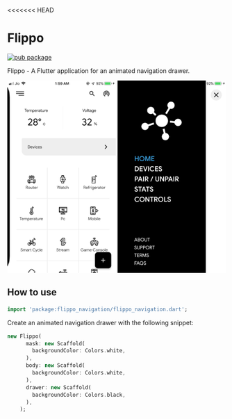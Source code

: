 <<<<<<< HEAD
# Flippo

[![pub package](https://img.shields.io/badge/pub-0.0.5-green.svg)](https://pub.dartlang.org/packages/flippo_navigation)

Flippo - A Flutter application for an animated navigation drawer.

<p>
	<img src="https://github.com/sad1996/flippo/blob/master/Screenshot/Screen1.png?raw=true" width="250" height="443"  />
	<img src="https://github.com/sad1996/flippo/blob/master/Screenshot/Screen2.png?raw=true" width="250" height="443" />
</p>

## How to use

````dart
import 'package:flippo_navigation/flippo_navigation.dart';
````

Create an animated navigation drawer with the following snippet:

````dart
new Flippo(
      mask: new Scaffold(
        backgroundColor: Colors.white,
      ),
      body: new Scaffold(
        backgroundColor: Colors.white,
      ),
      drawer: new Scaffold(
        backgroundColor: Colors.black,
      ),
    );
````